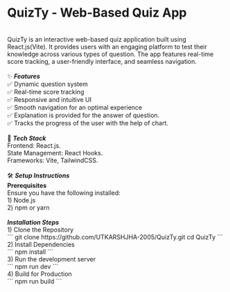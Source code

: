 # QuizTy - Web-Based Quiz App 
<br/>
QuizTy is an interactive web-based quiz application built using React.js(Vite). It provides users with an engaging platform to test their knowledge across various types of question. The app features real-time score tracking, a user-friendly interface, and seamless navigation.<br/>
<br/>
✨ <strong><i>Features</i></strong><br/>
✅ Dynamic question system<br/>
✅ Real-time score tracking<br/>
✅ Responsive and intuitive UI<br/>
✅ Smooth navigation for an optimal experience<br/>
✅ Explanation is provided for the answer of question.<br/>
✅ Tracks the progress of the user with the help of chart.<br/>
<br/>
🚀 <strong><i>Tech Stack</i></strong><br/>
Frontend: React.js.<br/>
State Management: React Hooks.<br/>
Frameworks: Vite, TailwindCSS.<br/>
<br/>
🛠️ <strong><i>Setup Instructions</i></strong><br/>
<strong>Prerequisites</strong><br/>
Ensure you have the following installed:<br/>
1) Node.js<br/>
2) npm or yarn<br/>
<br/>
<strong><i>Installation Steps</i></strong><br/>
1) Clone the Repository<br/>
```
git clone https://github.com/UTKARSHJHA-2005/QuizTy.git
cd QuizTy
```  
<br/>
2) Install Dependencies<br/>
```
npm install
```
<br/>
3) Run the development server <br/>
```
npm run dev
```
<br/>
4) Build for Production <br/>
```
npm run build
```

